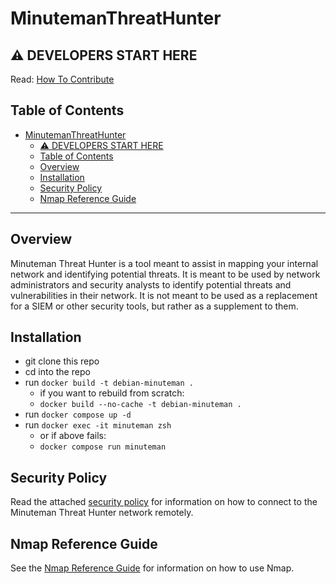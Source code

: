 # MinutemanThreatHunter

## ⚠️ DEVELOPERS START HERE

Read: [How To Contribute](./documentation/how-to-git.md)

## Table of Contents

- [MinutemanThreatHunter](#minutemanthreathunter)
  - [⚠️ DEVELOPERS START HERE](#️-developers-start-here)
  - [Table of Contents](#table-of-contents)
  - [Overview](#overview)
  - [Installation](#installation)
  - [Security Policy](#security-policy)
  - [Nmap Reference Guide](#nmap-reference-guide)

---

## Overview

Minuteman Threat Hunter is a tool meant to assist in mapping your internal network and identifying potential threats. It is meant to be used by network administrators and security analysts to identify potential threats and vulnerabilities in their network. It is not meant to be used as a replacement for a SIEM or other security tools, but rather as a supplement to them.

## Installation

- git clone this repo
- cd into the repo
- run `docker build -t debian-minuteman .`
  - if you want to rebuild from scratch:
  - `docker build --no-cache -t debian-minuteman .` 
- run `docker compose up -d`
- run `docker exec -it minuteman zsh`
  - or if above fails:
  - `docker compose run minuteman`

## Security Policy

Read the attached [security policy](./documentation/security-policy.md) for information on how to connect to the Minuteman Threat Hunter network remotely.

## Nmap Reference Guide

See the [Nmap Reference Guide](./documentation/nmap.md) for information on how to use Nmap.
